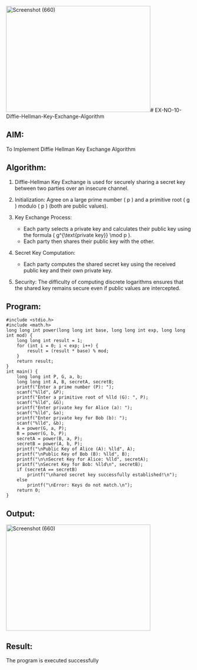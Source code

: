 <img width="392" height="288" alt="Screenshot (660)" src="https://github.com/user-attachments/assets/fac2a686-8227-4aaf-bdfc-ec86c7785064" /># EX-NO-10-Diffie-Hellman-Key-Exchange-Algorithm

## AIM:
To Implement Diffie Hellman Key Exchange Algorithm 

## Algorithm:

1. Diffie-Hellman Key Exchange is used for securely sharing a secret key between two parties over an insecure channel.

2. Initialization: Agree on a large prime number \( p \) and a primitive root \( g \) modulo \( p \) (both are public values).

3. Key Exchange Process: 
   - Each party selects a private key and calculates their public key using the formula \( g^{\text{private key}} \mod p \).
   - Each party then shares their public key with the other.

4. Secret Key Computation: 
   - Each party computes the shared secret key using the received public key and their own private key.

5. Security: The difficulty of computing discrete logarithms ensures that the shared key remains secure even if public values are intercepted.

## Program:

```
#include <stdio.h>
#include <math.h>
long long int power(long long int base, long long int exp, long long int mod) {
    long long int result = 1;
    for (int i = 0; i < exp; i++) {
        result = (result * base) % mod;
    }
    return result;
}
int main() {
    long long int P, G, a, b; 
    long long int A, B, secretA, secretB;
    printf("Enter a prime number (P): ");
    scanf("%lld", &P);
    printf("Enter a primitive root of %lld (G): ", P);
    scanf("%lld", &G);
    printf("Enter private key for Alice (a): ");
    scanf("%lld", &a);
    printf("Enter private key for Bob (b): ");
    scanf("%lld", &b);
    A = power(G, a, P);
    B = power(G, b, P);
    secretA = power(B, a, P);
    secretB = power(A, b, P);
    printf("\nPublic Key of Alice (A): %lld", A);
    printf("\nPublic Key of Bob (B): %lld", B);
    printf("\n\nSecret Key for Alice: %lld", secretA);
    printf("\nSecret Key for Bob: %lld\n", secretB);
    if (secretA == secretB)
        printf("\nhared secret key successfully established!\n");
    else
        printf("\nError: Keys do not match.\n");
    return 0;
}

```

## Output:

<img width="392" height="288" alt="Screenshot (660)" src="https://github.com/user-attachments/assets/68b36a67-2958-4fd4-9cc8-b9c974f059a6" />


## Result:
  The program is executed successfully

